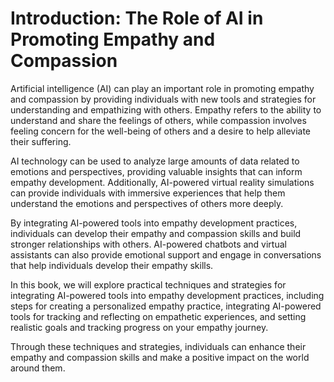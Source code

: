Introduction: The Role of AI in Promoting Empathy and Compassion
================================================================

Artificial intelligence (AI) can play an important role in promoting empathy and compassion by providing individuals with new tools and strategies for understanding and empathizing with others. Empathy refers to the ability to understand and share the feelings of others, while compassion involves feeling concern for the well-being of others and a desire to help alleviate their suffering.

AI technology can be used to analyze large amounts of data related to emotions and perspectives, providing valuable insights that can inform empathy development. Additionally, AI-powered virtual reality simulations can provide individuals with immersive experiences that help them understand the emotions and perspectives of others more deeply.

By integrating AI-powered tools into empathy development practices, individuals can develop their empathy and compassion skills and build stronger relationships with others. AI-powered chatbots and virtual assistants can also provide emotional support and engage in conversations that help individuals develop their empathy skills.

In this book, we will explore practical techniques and strategies for integrating AI-powered tools into empathy development practices, including steps for creating a personalized empathy practice, integrating AI-powered tools for tracking and reflecting on empathetic experiences, and setting realistic goals and tracking progress on your empathy journey.

Through these techniques and strategies, individuals can enhance their empathy and compassion skills and make a positive impact on the world around them.
